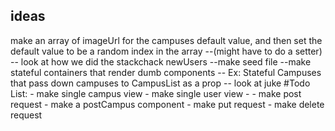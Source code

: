 ## ideas
make an array of imageUrl for the campuses default value, and then set the default value to be a random index in the array
--(might have to do a setter)
-- look at how we did the stackchack newUsers
--make seed file
--make stateful containers that render dumb components
-- Ex: Stateful Campuses that pass down campuses to CampusList as a prop
-- look at juke
#Todo List:
    - make single campus view
    - make single user view
    - 
    - make post request
        - make a postCampus component
    - make put request
    - make delete request